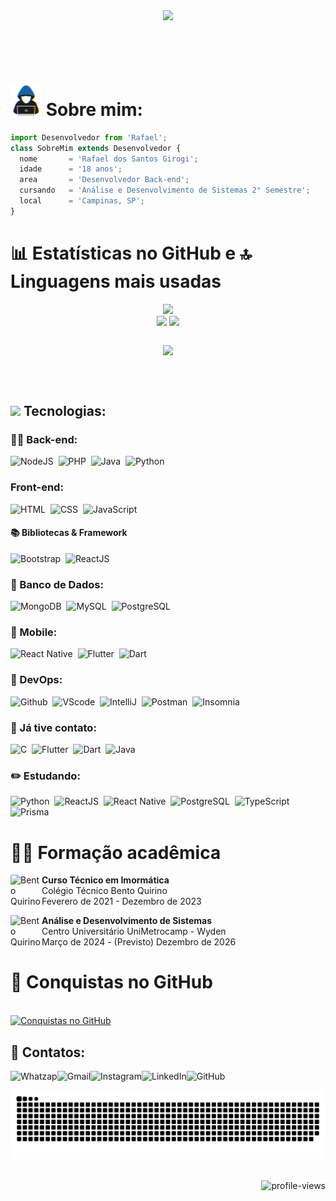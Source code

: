 <div align="center" style="margin-bottom:100px">
        <img src="https://github.com/rafaelnator/rafaelnator/blob/main/IMG-README/Bem-vindo.jpg" />
</div>

# <picture><img src = "https://github.com/0xAbdulKhalid/0xAbdulKhalid/raw/main/assets/mdImages/about_me.gif" width = 50px></picture> **Sobre mim:**

```js
import Desenvolvedor from 'Rafael';
class SobreMim extends Desenvolvedor {
  nome       = 'Rafael dos Santos Girogi';
  idade      = '18 anos';
  area       = 'Desenvolvedor Back-end';
  cursando   = 'Análise e Desenvolvimento de Sistemas 2° Semestre';
  local      = 'Campinas, SP';
}
```

# 📊 Estatísticas no GitHub e 🔝 Linguagens mais usadas
<table>
   <div align="center">
      <img height="200em" src="https://github-readme-stats.vercel.app/api/top-langs/?username=rafaelnator&layout=compact&theme=gotham&hide"/> <br>
      <img height="180em" src="https://github-readme-streak-stats.herokuapp.com/?user=rafaelnator&theme=gotham&hide" />
      <img height="180em" src="https://github-readme-stats.vercel.app/api?username=rafaelnator&theme=gotham&hide&hide_border=false&include_all_commits=false&count_private=true" />    
  </div>
</table>
<table>
  <div align="center">
      <img height="200em" src="https://github-profile-summary-cards.vercel.app/api/cards/profile-details?username=rafaelnator&theme=gotham&hide" />
  </div>
</table>
<br>

## <img src="https://media2.giphy.com/media/QssGEmpkyEOhBCb7e1/giphy.gif?cid=ecf05e47a0n3gi1bfqntqmob8g9aid1oyj2wr3ds3mg700bl&rid=giphy.gif" width ="25"><b> Tecnologias:</b>

### 👨‍💻 Back-end:
![NodeJS](https://img.shields.io/badge/node.js-6DA55F?style=for-the-badge&logo=node.js&logoColor=white)&nbsp;
![PHP](https://img.shields.io/badge/PHP-777BB4?logo=php&logoColor=white&style=for-the-badge)&nbsp;
![Java](https://img.shields.io/badge/Java-ED8B00?style=for-the-badge&logo=openjdk&logoColor=white)&nbsp;
![Python](https://img.shields.io/badge/Python-3776AB?style=for-the-badge&logo=python&logoColor=white)&nbsp;

### Front-end:
![HTML](https://img.shields.io/badge/HTML5-E34F26?style=for-the-badge&logo=html5&logoColor=white)&nbsp;
![CSS](https://img.shields.io/badge/CSS3-1572B6?style=for-the-badge&logo=css3&logoColor=white)&nbsp;
![JavaScript](https://img.shields.io/badge/JavaScript-000000?style=for-the-badge&logo=javascript&logoColor=yellow)&nbsp;

#### 📚 Bibliotecas & Framework
![Bootstrap](https://img.shields.io/badge/Bootstrap-563D7C?style=for-the-badge&logo=bootstrap&logoColor=white)&nbsp;
![ReactJS](https://img.shields.io/badge/React.JS-0078D4?style=for-the-badge&logo=react&logoColor=white)&nbsp;

### 🏦 Banco de Dados:
![MongoDB](https://img.shields.io/badge/MongoDB-47A248?logo=mongodb&logoColor=white&style=for-the-badge)&nbsp;
![MySQL](https://img.shields.io/badge/MySQL-1572B6?style=for-the-badge&logo=mysql&logoColor=white)&nbsp;
![PostgreSQL](https://img.shields.io/badge/PostgreSQL-0078D4?logo=postgresql&logoColor=white&style=for-the-badge)&nbsp;

### 📱 Mobile:
![React Native](https://img.shields.io/badge/React_Native-0078D4?style=for-the-badge&logo=react&logoColor=white)&nbsp;
![Flutter](https://img.shields.io/badge/Flutter-02569B?logo=flutter&logoColor=white&style=for-the-badge)&nbsp;
![Dart](https://img.shields.io/badge/Dart-0175C2?logo=dart&logoColor=white&style=for-the-badge)&nbsp;

### 🧰 DevOps:
![Github](https://img.shields.io/badge/GitHub-000000?style=for-the-badge&logo=github&logoColor=white)&nbsp;
![VScode](https://img.shields.io/badge/Visual_Studio_Code-0078D4?style=for-the-badge&logo=visual%20studio%20code&logoColor=white)&nbsp;
![IntelliJ](https://img.shields.io/badge/IntelliJ_IDEA-000000.svg?style=for-the-badge&logo=intellij-idea&logoColor=white)&nbsp;
![Postman](https://img.shields.io/badge/Postman-FF6C37?style=for-the-badge&logo=Postman&logoColor=white)&nbsp;
![Insomnia](https://img.shields.io/badge/Insomnia-563D7C?style=for-the-badge&logo=Insomnia&logoColor=white)&nbsp;

### 👀 Já tive contato:
![C](https://img.shields.io/badge/C-00599C?style=for-the-badge&logo=c&logoColor=white)&nbsp;
![Flutter](https://img.shields.io/badge/Flutter-02569B?logo=flutter&logoColor=white&style=for-the-badge)&nbsp;
![Dart](https://img.shields.io/badge/Dart-0175C2?logo=dart&logoColor=white&style=for-the-badge)&nbsp;
![Java](https://img.shields.io/badge/Java-ED8B00?style=for-the-badge&logo=openjdk&logoColor=white)&nbsp;

### ✏️ Estudando:
![Python](https://img.shields.io/badge/Python-3776AB?style=for-the-badge&logo=python&logoColor=white)&nbsp;
![ReactJS](https://img.shields.io/badge/React.JS-0078D4?style=for-the-badge&logo=react&logoColor=white)&nbsp;
![React Native](https://img.shields.io/badge/React_Native-0078D4?style=for-the-badge&logo=react&logoColor=white)&nbsp;
![PostgreSQL](https://img.shields.io/badge/PostgreSQL-0078D4?logo=postgresql&logoColor=white&style=for-the-badge)&nbsp;
![TypeScript](https://img.shields.io/badge/TypeScript-0078D4?style=for-the-badge&logo=typescript&logoColor=white)&nbsp;
![Prisma](https://img.shields.io/badge/Prisma-050a0b?style=for-the-badge&logo=prisma&logoColor=white)&nbsp;


# 👨‍🎓 Formação acadêmica

<img align="left" height="50px" width="50px" alt="Bento Quirino" src="https://github.com/rafaelnator/rafaelnator/blob/main/IMG-README/Forma%C3%A7%C3%A3o/Bentinho.png"/>

**Curso Técnico em Imormática**\
Colégio Técnico Bento Quirino\
Feverero de 2021 - Dezembro de 2023

<img align="left" height="50px" width="50px" alt="Bento Quirino" src="https://github.com/rafaelnator/rafaelnator/blob/main/IMG-README/Forma%C3%A7%C3%A3o/Unimetrocamp.png"/>

**Análise e Desenvolvimento de Sistemas**\
Centro Universitário UniMetrocamp - Wyden\
Março de 2024 - (Previsto) Dezembro de 2026 

# 🏅 Conquistas no GitHub

<br>

<a href="https://github.com/ryo-ma/github-profile-trophy">
    <img alt="Conquistas no GitHub" src="https://github-profile-trophy.vercel.app/?username=rafaelnator&theme=discord&no-frame=true&column=7">
</a>
  
<br>

## 🤝 Contatos:

[<img align="left" alt="Whatzap" src="https://img.shields.io/static/v1?message=Whatsapp&logo=whatsapp&label=&color=25D366&logoColor=white&labelColor=&style=for-the-badge"/>](https://wa.me/5519981627300)&nbsp;
[<img align="left" alt="Gmail" src="https://img.shields.io/badge/Gmail-D14836?style=for-the-badge&logo=gmail&logoColor=white"/>](mailto:devraffles@gmail.com)&nbsp;
[<img align="left" alt="Instagram" src="https://img.shields.io/badge/-Instagram-%23E4405F?style=for-the-badge&logo=instagram&logoColor=white"/>](https://www.instagram.com/dev.giorgii/)&nbsp;
[<img align="left" alt="LinkedIn" src="https://img.shields.io/badge/LinkedIn-0077B5?style=for-the-badge&logo=linkedin&logoColor=white"/>](https://www.linkedin.com/in/rafael-dos-santos-giorgi-22182b289/)&nbsp;
[<img align="left" alt="GitHub" src="https://img.shields.io/github/followers/rafaelnator?style=social&label=@rafaelnator"/>](https://github.com/rafaelnator)&nbsp;

<div  align="center">
<picture>
  <source
    media="(prefers-color-scheme: dark)"
    srcset="https://raw.githubusercontent.com/platane/snk/output/github-contribution-grid-snake-dark.svg"
  />
  <source
    media="(prefers-color-scheme: dark)"
    srcset="https://raw.githubusercontent.com/platane/snk/output/github-contribution-grid-snake-dark.svg"
  />
  <img
    alt="github contribution grid snake animation"
    src="https://raw.githubusercontent.com/platane/snk/output/github-contribution-grid-snake-dark.svg"
  />
</picture>
<div/>
        
<div align="right">
<br>

![profile-views](https://komarev.com/ghpvc/?username=rafaelnator&color=blue)

</div>
